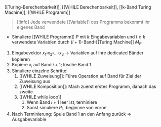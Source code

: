 [[Turing-Berechenbarkeit]], [[WHILE Berechenbarkeit]], [[k-Band Turing Machine]], [[WHILE Programm]]

> [!info] Jede verwendete [[Variable]] des Programms bekommt ihr eigenes Band

- Simuliere [[WHILE Programm]] $P$ mit $k$ Eingabevariablen und $l \geq k$ verwendete Variablen durch $(l + 1)$-Band-[[Turing Machine]] $M_{P}$
1. Eingabevektor $x_{1}\square x_{2}\square...\square x_{3}$ -> Variablen auf ihre dedicated Bänder kopieren 
2. Kopiere $x_{i}$ auf Band $i + 1$; lösche Band $1$
3. Simuliere einzelne Schritte:
	1. [[WHILE Zuweisung]]: Führe Operation auf Band für Ziel der Zuweisung aus
	2. [[WHILE Komposition]]: Mach zuerst erstes Programm, danach das zweite
	3. [[WHILE while loop]]
		1. Wenn Band $i + 1$ leer ist, terminiere
		2. Sonst simuliere $P_{1}$, beginnne von vorne
4. Nach Terminierung: Spule Band $1$ an den Anfang zurück => Ausgabevariable


